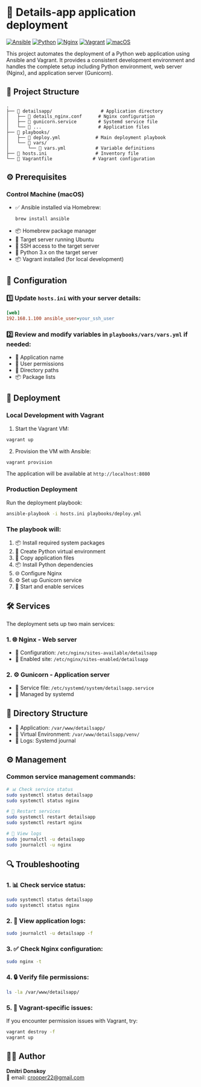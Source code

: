 # 🚀 Details-app application deployment

[![Ansible](https://img.shields.io/badge/Ansible-000000?style=for-the-badge&logo=ansible&logoColor=white)](https://www.ansible.com/)
[![Python](https://img.shields.io/badge/Python-3776AB?style=for-the-badge&logo=python&logoColor=white)](https://www.python.org/)
[![Nginx](https://img.shields.io/badge/Nginx-009639?style=for-the-badge&logo=nginx&logoColor=white)](https://www.nginx.com/)
[![Vagrant](https://img.shields.io/badge/Vagrant-1868F2?style=for-the-badge&logo=vagrant&logoColor=white)](https://www.vagrantup.com/)
[![macOS](https://img.shields.io/badge/macOS-000000?style=for-the-badge&logo=macos&logoColor=white)](https://www.apple.com/macos/)

This project automates the deployment of a Python web application using Ansible and Vagrant. It provides a consistent development environment and handles the complete setup including Python environment, web server (Nginx), and application server (Gunicorn).

## 📁 Project Structure

```
.
├── 📂 detailsapp/                  # Application directory
│   ├── 📄 details_nginx.conf      # Nginx configuration
│   ├── 📄 gunicorn.service        # Systemd service file
│   └── 📄 ...                     # Application files
├── 📂 playbooks/
│   ├── 📄 deploy.yml             # Main deployment playbook
│   └── 📂 vars/
│       └── 📄 vars.yml           # Variable definitions
├── 📄 hosts.ini                  # Inventory file
└── 📄 Vagrantfile               # Vagrant configuration
```

## ⚙️ Prerequisites

### Control Machine (macOS)

- ✅ Ansible installed via Homebrew:
  ```bash
  brew install ansible
  ```
- 📦 Homebrew package manager
- 🐧 Target server running Ubuntu
- 🔑 SSH access to the target server
- 🐍 Python 3.x on the target server
- 📦 Vagrant installed (for local development)

## 🔧 Configuration

### 1️⃣ Update `hosts.ini` with your server details:

```ini
[web]
192.168.1.100 ansible_user=your_ssh_user
```

### 2️⃣ Review and modify variables in `playbooks/vars/vars.yml` if needed:

- 📝 Application name
- 👤 User permissions
- 📂 Directory paths
- 📦 Package lists

## 🚀 Deployment

### Local Development with Vagrant

1. Start the Vagrant VM:

```bash
vagrant up
```

2. Provision the VM with Ansible:

```bash
vagrant provision
```

The application will be available at `http://localhost:8080`

### Production Deployment

Run the deployment playbook:

```bash
ansible-playbook -i hosts.ini playbooks/deploy.yml
```

### The playbook will:

1. 📦 Install required system packages
2. 🐍 Create Python virtual environment
3. 📂 Copy application files
4. 📦 Install Python dependencies
5. 🌐 Configure Nginx
6. ⚙️ Set up Gunicorn service
7. 🚀 Start and enable services

## 🛠️ Services

The deployment sets up two main services:

### 1. 🌐 Nginx - Web server

- 📄 Configuration: `/etc/nginx/sites-available/detailsapp`
- 🔗 Enabled site: `/etc/nginx/sites-enabled/detailsapp`

### 2. ⚙️ Gunicorn - Application server

- 📄 Service file: `/etc/systemd/system/detailsapp.service`
- 🔄 Managed by systemd

## 📂 Directory Structure

- 📂 Application: `/var/www/detailsapp/`
- 🐍 Virtual Environment: `/var/www/detailsapp/venv/`
- 📝 Logs: Systemd journal

## ⚙️ Management

### Common service management commands:

```bash
# 📊 Check service status
sudo systemctl status detailsapp
sudo systemctl status nginx

# 🔄 Restart services
sudo systemctl restart detailsapp
sudo systemctl restart nginx

# 📝 View logs
sudo journalctl -u detailsapp
sudo journalctl -u nginx
```

## 🔍 Troubleshooting

### 1. 📊 Check service status:

```bash
sudo systemctl status detailsapp
sudo systemctl status nginx
```

### 2. 📝 View application logs:

```bash
sudo journalctl -u detailsapp -f
```

### 3. ✅ Check Nginx configuration:

```bash
sudo nginx -t
```

### 4. 🔒 Verify file permissions:

```bash
ls -la /var/www/detailsapp/
```

### 5. 🐛 Vagrant-specific issues:

If you encounter permission issues with Vagrant, try:

```bash
vagrant destroy -f
vagrant up
```

## 👨‍💻 Author

**Dmitri Donskoy**  
📧 email: crooper22@gmail.com
